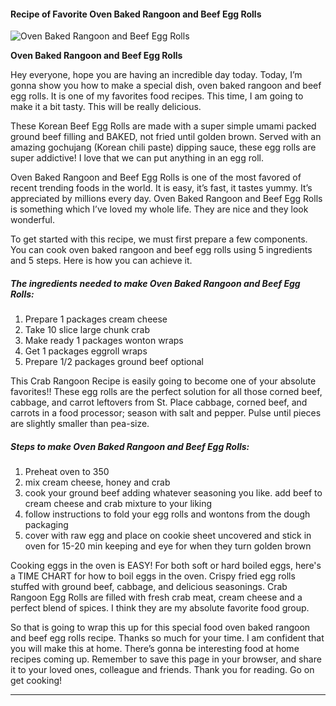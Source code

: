             

#### Recipe of Favorite Oven Baked Rangoon and Beef Egg Rolls

![Oven Baked Rangoon and Beef Egg Rolls](https://img-global.cpcdn.com/recipes/49866185/751x532cq70/oven-baked-rangoon-and-beef-egg-rolls-recipe-main-photo.jpg)

**Oven Baked Rangoon and Beef Egg Rolls**

Hey everyone, hope you are having an incredible day today. Today, I’m gonna show you how to make a special dish, oven baked rangoon and beef egg rolls. It is one of my favorites food recipes. This time, I am going to make it a bit tasty. This will be really delicious.

These Korean Beef Egg Rolls are made with a super simple umami packed ground beef filling and BAKED, not fried until golden brown. Served with an amazing gochujang (Korean chili paste) dipping sauce, these egg rolls are super addictive! I love that we can put anything in an egg roll.

Oven Baked Rangoon and Beef Egg Rolls is one of the most favored of recent trending foods in the world. It is easy, it’s fast, it tastes yummy. It’s appreciated by millions every day. Oven Baked Rangoon and Beef Egg Rolls is something which I’ve loved my whole life. They are nice and they look wonderful.

To get started with this recipe, we must first prepare a few components. You can cook oven baked rangoon and beef egg rolls using 5 ingredients and 5 steps. Here is how you can achieve it.

##### The ingredients needed to make Oven Baked Rangoon and Beef Egg Rolls:

1.  Prepare 1 packages cream cheese
2.  Take 10 slice large chunk crab
3.  Make ready 1 packages wonton wraps
4.  Get 1 packages eggroll wraps
5.  Prepare 1/2 packages ground beef optional

This Crab Rangoon Recipe is easily going to become one of your absolute favorites!! These egg rolls are the perfect solution for all those corned beef, cabbage, and carrot leftovers from St. Place cabbage, corned beef, and carrots in a food processor; season with salt and pepper. Pulse until pieces are slightly smaller than pea-size.

##### Steps to make Oven Baked Rangoon and Beef Egg Rolls:

1.  Preheat oven to 350
2.  mix cream cheese, honey and crab
3.  cook your ground beef adding whatever seasoning you like. add beef to cream cheese and crab mixture to your liking
4.  follow instructions to fold your egg rolls and wontons from the dough packaging
5.  cover with raw egg and place on cookie sheet uncovered and stick in oven for 15-20 min keeping and eye for when they turn golden brown

Cooking eggs in the oven is EASY! For both soft or hard boiled eggs, here's a TIME CHART for how to boil eggs in the oven. Crispy fried egg rolls stuffed with ground beef, cabbage, and delicious seasonings. Crab Rangoon Egg Rolls are filled with fresh crab meat, cream cheese and a perfect blend of spices. I think they are my absolute favorite food group.

So that is going to wrap this up for this special food oven baked rangoon and beef egg rolls recipe. Thanks so much for your time. I am confident that you will make this at home. There’s gonna be interesting food at home recipes coming up. Remember to save this page in your browser, and share it to your loved ones, colleague and friends. Thank you for reading. Go on get cooking!

* * *